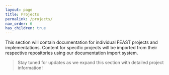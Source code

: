 ```yaml
---
layout: page
title: Projects
permalink: /projects/
nav_order: 6
has_children: true
---
```


This section will contain documentation for individual FEAST projects and implementations. Content for specific projects will be imported from their respective repositories using our documentation import system.

> Stay tuned for updates as we expand this section with detailed project information!
